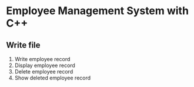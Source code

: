 # Employee Management System with C++

## Write file
1. Write employee record
2. Display employee record
3. Delete employee record
4. Show deleted employee record
